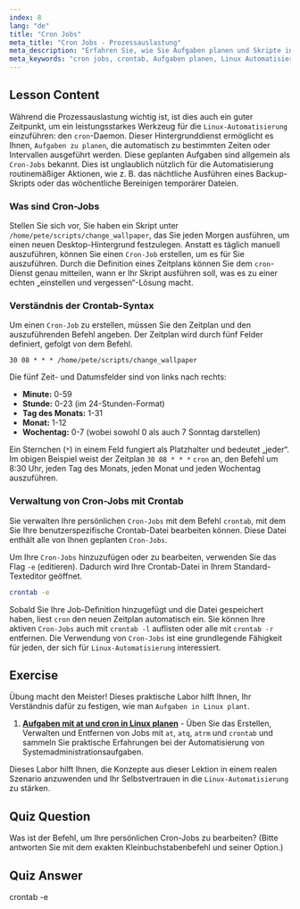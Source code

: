 ```yaml
---
index: 8
lang: "de"
title: "Cron Jobs"
meta_title: "Cron Jobs - Prozessauslastung"
meta_description: "Erfahren Sie, wie Sie Aufgaben planen und Skripte in Linux mit Cron Jobs automatisieren. Diese Anleitung behandelt die Crontab-Syntax, wichtige Befehle wie crontab -e und praktische Beispiele für Anfänger."
meta_keywords: "cron jobs, crontab, Aufgaben planen, Linux Automatisierung, Linux Befehle, Linux für Anfänger, Linux Tutorial, crontab -e, cron"
---
```


## Lesson Content

Während die Prozessauslastung wichtig ist, ist dies auch ein guter Zeitpunkt, um ein leistungsstarkes Werkzeug für die `Linux-Automatisierung` einzuführen: den `cron`-Daemon. Dieser Hintergrunddienst ermöglicht es Ihnen, `Aufgaben zu planen`, die automatisch zu bestimmten Zeiten oder Intervallen ausgeführt werden. Diese geplanten Aufgaben sind allgemein als `Cron-Jobs` bekannt. Dies ist unglaublich nützlich für die Automatisierung routinemäßiger Aktionen, wie z. B. das nächtliche Ausführen eines Backup-Skripts oder das wöchentliche Bereinigen temporärer Dateien.

### Was sind Cron-Jobs

Stellen Sie sich vor, Sie haben ein Skript unter `/home/pete/scripts/change_wallpaper`, das Sie jeden Morgen ausführen, um einen neuen Desktop-Hintergrund festzulegen. Anstatt es täglich manuell auszuführen, können Sie einen `Cron-Job` erstellen, um es für Sie auszuführen. Durch die Definition eines Zeitplans können Sie dem `cron`-Dienst genau mitteilen, wann er Ihr Skript ausführen soll, was es zu einer echten „einstellen und vergessen“-Lösung macht.

### Verständnis der Crontab-Syntax

Um einen `Cron-Job` zu erstellen, müssen Sie den Zeitplan und den auszuführenden Befehl angeben. Der Zeitplan wird durch fünf Felder definiert, gefolgt von dem Befehl.

```plaintext
30 08 * * * /home/pete/scripts/change_wallpaper
```

Die fünf Zeit- und Datumsfelder sind von links nach rechts:

- **Minute:** 0-59
- **Stunde:** 0-23 (im 24-Stunden-Format)
- **Tag des Monats:** 1-31
- **Monat:** 1-12
- **Wochentag:** 0-7 (wobei sowohl 0 als auch 7 Sonntag darstellen)

Ein Sternchen (`*`) in einem Feld fungiert als Platzhalter und bedeutet „jeder“. Im obigen Beispiel weist der Zeitplan `30 08 * * *` `cron` an, den Befehl um 8:30 Uhr, jeden Tag des Monats, jeden Monat und jeden Wochentag auszuführen.

### Verwaltung von Cron-Jobs mit Crontab

Sie verwalten Ihre persönlichen `Cron-Jobs` mit dem Befehl `crontab`, mit dem Sie Ihre benutzerspezifische Crontab-Datei bearbeiten können. Diese Datei enthält alle von Ihnen geplanten `Cron-Jobs`.

Um Ihre `Cron-Jobs` hinzuzufügen oder zu bearbeiten, verwenden Sie das Flag `-e` (editieren). Dadurch wird Ihre Crontab-Datei in Ihrem Standard-Texteditor geöffnet.

```bash
crontab -e
```

Sobald Sie Ihre Job-Definition hinzugefügt und die Datei gespeichert haben, liest `cron` den neuen Zeitplan automatisch ein. Sie können Ihre aktiven `Cron-Jobs` auch mit `crontab -l` auflisten oder alle mit `crontab -r` entfernen. Die Verwendung von `Cron-Jobs` ist eine grundlegende Fähigkeit für jeden, der sich für `Linux-Automatisierung` interessiert.

## Exercise

Übung macht den Meister! Dieses praktische Labor hilft Ihnen, Ihr Verständnis dafür zu festigen, wie man `Aufgaben in Linux plant`.

1.  **[Aufgaben mit at und cron in Linux planen](https://labex.io/de/labs/comptia-schedule-tasks-with-at-and-cron-in-linux-590870)** - Üben Sie das Erstellen, Verwalten und Entfernen von Jobs mit `at`, `atq`, `atrm` und `crontab` und sammeln Sie praktische Erfahrungen bei der Automatisierung von Systemadministrationsaufgaben.

Dieses Labor hilft Ihnen, die Konzepte aus dieser Lektion in einem realen Szenario anzuwenden und Ihr Selbstvertrauen in die `Linux-Automatisierung` zu stärken.

## Quiz Question

Was ist der Befehl, um Ihre persönlichen Cron-Jobs zu bearbeiten? (Bitte antworten Sie mit dem exakten Kleinbuchstabenbefehl und seiner Option.)

## Quiz Answer

crontab -e
